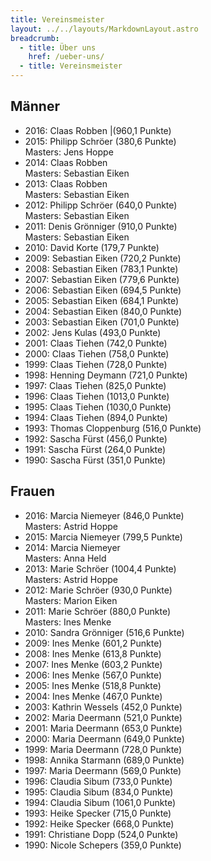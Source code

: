 ```yaml
---
title: Vereinsmeister
layout: ../../layouts/MarkdownLayout.astro
breadcrumb:
  - title: Über uns
    href: /ueber-uns/
  - title: Vereinsmeister
---
```

<div class="pull-left">

## Männer

* 2016: Claas Robben |(960,1 Punkte)
* 2015: Philipp Schröer (380,6 Punkte)<br> Masters: Jens Hoppe
* 2014: Claas Robben<br> Masters: Sebastian Eiken
* 2013: Claas Robben<br> Masters: Sebastian Eiken
* 2012: Philipp Schröer (640,0 Punkte)<br> Masters: Sebastian Eiken
* 2011: Denis Grönniger (910,0 Punkte) <br>Masters: Sebastian Eiken
* 2010: David Korte (179,7 Punkte)
* 2009: Sebastian Eiken (720,2 Punkte)
* 2008: Sebastian Eiken (783,1 Punkte)
* 2007: Sebastian Eiken (779,6 Punkte)
* 2006: ​​​​​​​Sebastian Eiken (694,5 Punkte)
* 2005: ​​​​​​​Sebastian Eiken (684,1 Punkte)
* 2004: ​​​​​​​Sebastian Eiken (840,0 Punkte)
* 2003: ​​​​​​​Sebastian Eiken (701,0 Punkte)
* 2002: ​​​​​​​Jens Kulas (493,0 Punkte)
* 2001: ​​​​​​​Claas Tiehen (742,0 Punkte)
* 2000: ​​​​​​​Claas Tiehen (758,0 Punkte)
* 1999: ​​​​​​​Claas Tiehen (728,0 Punkte)
* 1998: ​​​​​​​Henning Deymann (721,0 Punkte)
* 1997: ​​​​​​​Claas Tiehen (825,0 Punkte)
* 1996: ​​​​​​​Claas Tiehen (1013,0 Punkte)
* 1995: ​​​​​​​Claas Tiehen (1030,0 Punkte)
* 1994: ​​​​​​​Claas Tiehen (894,0 Punkte)
* 1993: ​​​​​​​Thomas Cloppenburg (516,0 Punkte)
* 1992: ​​​​​​​Sascha Fürst (456,0 Punkte)
* 1991: ​​​​​​​Sascha Fürst (264,0 Punkte)
* 1990: ​Sascha Fürst (351,0 Punkte)

</div>
<div class="pull-right">

## Frauen

* 2016: Marcia Niemeyer (846,0 Punkte)<br> Masters: Astrid Hoppe
* 2015: Marcia Niemeyer (799,5 Punkte)
* 2014: Marcia Niemeyer<br> Masters: Anna Held
* 2013: Marie Schröer (1004,4 Punkte) <br>Masters: Astrid Hoppe
* 2012: Marie Schröer (930,0 Punkte) <br>Masters: Marion Eiken
* 2011: Marie Schröer (880,0 Punkte)<br> Masters: Ines Menke
* 2010: Sandra Grönniger (516,6 Punkte)
* 2009: Ines Menke (601,2 Punkte)
* 2008: Ines Menke (613,8 Punkte)
* 2007: Ines Menke (603,2 Punkte)
* 2006: Ines Menke (567,0 Punkte)
* 2005: Ines Menke (518,8 Punkte)
* 2004: ​​​​​​​Ines Menke (467,0 Punkte)
* 2003: ​​​​​​​Kathrin Wessels (452,0 Punkte)
* 2002: ​​​​​​​Maria Deermann (521,0 Punkte)
* 2001: ​​​​​​​Maria Deermann (653,0 Punkte)
* 2000: ​​​​​​​Maria Deermann (649,0 Punkte)
* 1999: ​​​​​​​Maria Deermann (728,0 Punkte)
* 1998: ​​​​​​​Annika Starmann (689,0 Punkte)
* 1997: ​​​​​​​Maria Deermann (569,0 Punkte)
* 1996: ​​​​​​​Claudia Sibum (733,0 Punkte)
* 1995: ​​​​​​​Claudia Sibum (834,0 Punkte)
* 1994: ​​​​​​​Claudia Sibum (1061,0 Punkte)
* 1993: ​​​​​​​Heike Specker (715,0 Punkte)
* 1992: ​​​​​​​Heike Specker (668,0 Punkte)
* 1991: ​​​​​​​Christiane Dopp (524,0 Punkte)
* 1990: ​​​​​​​Nicole Schepers (359,0 Punkte)